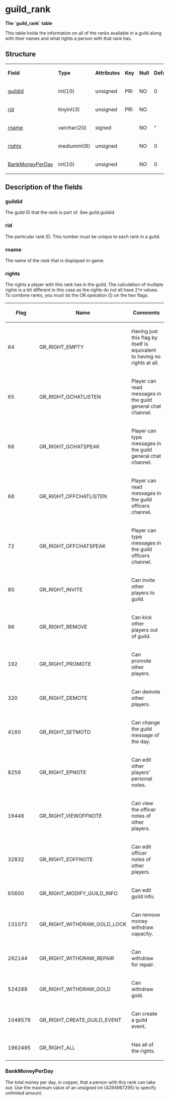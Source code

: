 # guild\_rank

**The \`guild\_rank\` table**

This table holds the information on all of the ranks available in a guild along with their names and what rights a person with that rank has.

## Structure

<table>
<colgroup>
<col width="12%" />
<col width="12%" />
<col width="12%" />
<col width="12%" />
<col width="12%" />
<col width="12%" />
<col width="12%" />
<col width="12%" />
</colgroup>
<tbody>
<tr class="odd">
<td><p><strong>Field</strong></p></td>
<td><p><strong>Type</strong></p></td>
<td><p><strong>Attributes</strong></p></td>
<td><p><strong>Key</strong></p></td>
<td><p><strong>Null</strong></p></td>
<td><p><strong>Default</strong></p></td>
<td><p><strong>Extra</strong></p></td>
<td><p><strong>Comment</strong></p></td>
</tr>
<tr class="even">
<td><p><a href="#guildid">guildid</a></p></td>
<td><p>int(10)</p></td>
<td><p>unsigned</p></td>
<td><p>PRI</p></td>
<td><p>NO</p></td>
<td><p>0</p></td>
<td><p> </p></td>
<td><p> </p></td>
</tr>
<tr class="odd">
<td><p><a href="#rid">rid</a></p></td>
<td><p>tinyint(3)</p></td>
<td><p>unsigned</p></td>
<td><p>PRI</p></td>
<td><p>NO</p></td>
<td><p> </p></td>
<td><p> </p></td>
<td><p> </p></td>
</tr>
<tr class="even">
<td><p><a href="#rname">rname</a></p></td>
<td><p>varchar(20)</p></td>
<td><p>signed</p></td>
<td><p> </p></td>
<td><p>NO</p></td>
<td><p>&quot;</p></td>
<td><p> </p></td>
<td><p> </p></td>
</tr>
<tr class="odd">
<td><p><a href="#rights">rights</a></p></td>
<td><p>mediumint(8)</p></td>
<td><p>unsigned</p></td>
<td><p> </p></td>
<td><p>NO</p></td>
<td><p>0</p></td>
<td><p> </p></td>
<td><p> </p></td>
</tr>
<tr class="even">
<td><p><a href="#bankmoneyperday">BankMoneyPerDay</a></p></td>
<td><p>int(10)</p></td>
<td><p>unsigned</p></td>
<td><p> </p></td>
<td><p>NO</p></td>
<td><p>0</p></td>
<td><p> </p></td>
<td><p> </p></td>
</tr>
</tbody>
</table>

## Description of the fields

### guildid

The guild ID that the rank is part of. See guild.guildid

### rid

The particular rank ID. This number must be unique to each rank in a guild.

### rname

The name of the rank that is displayed in-game.

### rights

The rights a player with this rank has in the guild. The calculation of multiple rights is a bit different in this case as the rights do not all have 2^n values. To combine ranks, you must do the OR operation (\|) on the two flags.

<table>
<colgroup>
<col width="33%" />
<col width="33%" />
<col width="33%" />
</colgroup>
<thead>
<tr class="header">
<th><p>Flag</p></th>
<th><p>Name</p></th>
<th><p>Comments</p></th>
</tr>
</thead>
<tbody>
<tr class="odd">
<td><p>64</p></td>
<td><p>GR_RIGHT_EMPTY</p></td>
<td><p>Having just this flag by itself is equivalent to having no rights at all.</p></td>
</tr>
<tr class="even">
<td><p>65</p></td>
<td><p>GR_RIGHT_GCHATLISTEN</p></td>
<td><p>Player can read messages in the guild general chat channel.</p></td>
</tr>
<tr class="odd">
<td><p>66</p></td>
<td><p>GR_RIGHT_GCHATSPEAK</p></td>
<td><p>Player can type messages in the guild general chat channel.</p></td>
</tr>
<tr class="even">
<td><p>68</p></td>
<td><p>GR_RIGHT_OFFCHATLISTEN</p></td>
<td><p>Player can read messages in the guild officers channel.</p></td>
</tr>
<tr class="odd">
<td><p>72</p></td>
<td><p>GR_RIGHT_OFFCHATSPEAK</p></td>
<td><p>Player can type messages in the guild officers channel.</p></td>
</tr>
<tr class="even">
<td><p>80</p></td>
<td><p>GR_RIGHT_INVITE</p></td>
<td><p>Can invite other players to guild.</p></td>
</tr>
<tr class="odd">
<td><p>96</p></td>
<td><p>GR_RIGHT_REMOVE</p></td>
<td><p>Can kick other players out of guild.</p></td>
</tr>
<tr class="even">
<td><p>192</p></td>
<td><p>GR_RIGHT_PROMOTE</p></td>
<td><p>Can promote other players.</p></td>
</tr>
<tr class="odd">
<td><p>320</p></td>
<td><p>GR_RIGHT_DEMOTE</p></td>
<td><p>Can demote other players.</p></td>
</tr>
<tr class="even">
<td><p>4160</p></td>
<td><p>GR_RIGHT_SETMOTD</p></td>
<td><p>Can change the guild message of the day.</p></td>
</tr>
<tr class="odd">
<td><p>8256</p></td>
<td><p>GR_RIGHT_EPNOTE</p></td>
<td><p>Can edit other players' personal notes.</p></td>
</tr>
<tr class="even">
<td><p>16448</p></td>
<td><p>GR_RIGHT_VIEWOFFNOTE</p></td>
<td><p>Can view the officer notes of other players.</p></td>
</tr>
<tr class="odd">
<td><p>32832</p></td>
<td><p>GR_RIGHT_EOFFNOTE</p></td>
<td><p>Can edit officer notes of other players.</p></td>
</tr>
<tr class="even">
<td><p>65600</p></td>
<td><p>GR_RIGHT_MODIFY_GUILD_INFO</p></td>
<td><p>Can edit guild info.</p></td>
</tr>
<tr class="odd">
<td><p>131072</p></td>
<td><p>GR_RIGHT_WITHDRAW_GOLD_LOCK</p></td>
<td><p>Can remove money withdraw capacity.</p></td>
</tr>
<tr class="even">
<td><p>262144</p></td>
<td><p>GR_RIGHT_WITHDRAW_REPAIR</p></td>
<td><p>Can withdraw for repair.</p></td>
</tr>
<tr class="odd">
<td><p>524288</p></td>
<td><p>GR_RIGHT_WITHDRAW_GOLD</p></td>
<td><p>Can withdraw gold.</p></td>
</tr>
<tr class="even">
<td><p>1048576</p></td>
<td><p>GR_RIGHT_CREATE_GUILD_EVENT</p></td>
<td><p>Can create a guild event.</p></td>
</tr>
<tr class="odd">
<td><p>1962495</p></td>
<td><p>GR_RIGHT_ALL</p></td>
<td><p>Has all of the rights.</p></td>
</tr>
</tbody>
</table>

### BankMoneyPerDay

The total money per day, in copper, that a person with this rank can take out. Use the maximum value of an unsigned int (4294967295) to specify unlimited amount.
